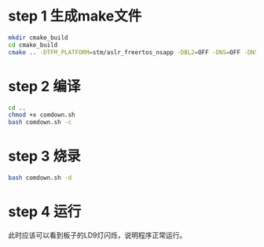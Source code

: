 # step 1 生成make文件
```bash
mkdir cmake_build
cd cmake_build
cmake .. -DTFM_PLATFORM=stm/aslr_freertos_nsapp -DBL2=OFF -DNS=OFF -DNS_APP=ON
```
# step 2 编译
```bash
cd ..
chmod +x comdown.sh
bash comdown.sh -c
```
# step 3 烧录
```bash
bash comdown.sh -d
```
# step 4 运行
此时应该可以看到板子的LD9灯闪烁，说明程序正常运行。